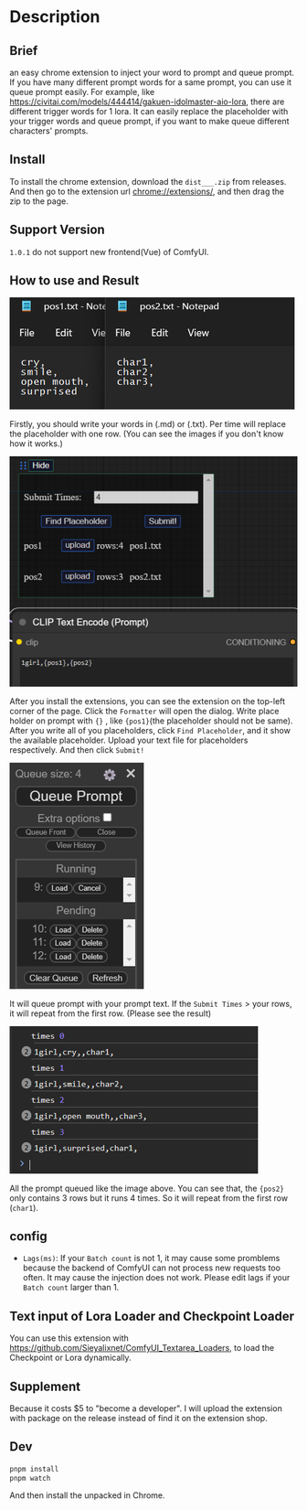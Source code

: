 
# Description

## Brief

an easy chrome extension to inject your word to prompt and queue prompt.
If you have many different prompt words for a same prompt, you can use it queue prompt easily.
For example, like <https://civitai.com/models/444414/gakuen-idolmaster-aio-lora>, there are different trigger words for 1 lora. It can easily replace the placeholder with your trigger words and queue prompt, if you want to make queue different characters' prompts.

## Install

To install the chrome extension, download the `dist___.zip` from releases.
And then go to the extension url <chrome://extensions/>, and then drag the zip to the page.

## Support Version

`1.0.1` do not support new frontend(Vue) of ComfyUI.

## How to use and Result

![text](./description/text_content.png)

Firstly, you should write your words in (.md) or (.txt).
Per time will replace the placeholder with one row. (You can see the images if you don't know how it works.)

![config](./description/prompt_setting.png)

After you install the extensions, you can see the extension on the top-left corner of the page. Click the `Formatter` will open the dialog.
Write place holder on prompt with `{}` , like `{pos1}`(the placeholder should not be same).
After you write all of you placeholders, click `Find Placeholder`, and it show the available placeholder.
Upload your text file for placeholders respectively.
And then click `Submit!`

![Queue](./description/queue.png)

It will queue prompt with your prompt text.
If the `Submit Times` > your rows, it will repeat from the first row. (Please see the result)

![Result](./description/prompt_result.png)

All the prompt queued like the image above. You can see that, the `{pos2}` only contains 3 rows but it runs 4 times. So it will repeat from the first row (`char1`).

## config

- `Lags(ms)`: If your `Batch count` is not 1, it may cause some promblems because the backend of ComfyUI can not process new requests too often. It may cause the injection does not work. Please edit lags if your `Batch count` larger than 1.

## Text input of Lora Loader and Checkpoint Loader

You can use this extension with <https://github.com/Sieyalixnet/ComfyUI_Textarea_Loaders>, to load the Checkpoint or Lora dynamically.

## Supplement

Because it costs $5 to "become a developer". I will upload the extension with package on the release instead of find it on the extension shop.

## Dev

```shell
pnpm install
pnpm watch
```

And then install the unpacked in Chrome.